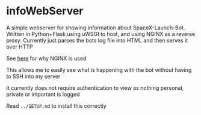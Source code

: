 # infoWebServer

A simple webserver for showing information about SpaceX-Launch-Bot. Written in Python+Flask using uWSGI to host, and using NGINX as a reverse proxy. Currently just parses the bots log file into HTML and then serves it over HTTP

See [here](https://www.nginx.com/resources/glossary/reverse-proxy-server/) for why NGINX is used

This allows me to easily see what is happening with the bot without having to SSH into my server

It currently does not require authentication to view as nothing personal, private or important is logged

Read `../SETUP.md` to install this correctly
